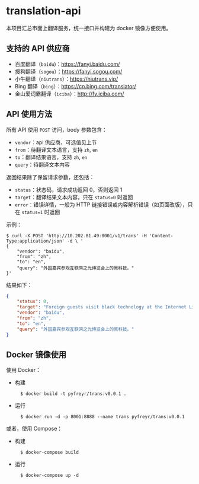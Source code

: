 # translation-api

本项目汇总市面上翻译服务，统一接口并构建为 docker 镜像方便使用。

## 支持的 API 供应商

- 百度翻译（`baidu`)：https://fanyi.baidu.com/
- 搜狗翻译（`sogou`）：https://fanyi.sogou.com/
- 小牛翻译（`niutrans`）：https://niutrans.vip/
- Bing 翻译（`bing`）：https://cn.bing.com/translator/
- 金山爱词霸翻译（`iciba`）：http://fy.iciba.com/


## API 使用方法

所有 API 使用 `POST` 访问，body 参数包含：

- `vendor`：api 供应商，可选值见上节
- `from`：待翻译文本语言，支持 `zh`, `en`
- `to`：翻译结果语言，支持 `zh`, `en`
- `query`：待翻译文本内容

返回结果除了保留请求参数，还包括：

- `status`：状态码，请求成功返回 0，否则返回 1
- `target`：翻译结果文本内容，只在 `status=0` 时返回
- `error`：错误详情，一般为 HTTP 链接错误或内容解析错误（如页面改版），只在 `status=1` 时返回

示例：

    $ curl -X POST 'http://10.202.81.49:8001/v1/trans' -H 'Content-Type:application/json' -d \ '   
    {
        "vendor": "baidu",
        "from": "zh",
        "to": "en",
        "query": "外国嘉宾参观互联网之光博览会上的黑科技。"
    }'

结果如下：

```json
{
    "status": 0,
    "target": "Foreign guests visit black technology at the Internet Light Expo.",
    "vendor": "baidu",
    "from": "zh",
    "to": "en",
    "query": "外国嘉宾参观互联网之光博览会上的黑科技。"
}
```


## Docker 镜像使用

使用 Docker：

- 构建

        $ docker build -t pyfreyr/trans:v0.0.1 .
        
- 运行

        $ docker run -d -p 8001:8888 --name trans pyfreyr/trans:v0.0.1

或者，使用 Compose：

- 构建

        $ docker-compose build
    
- 运行

        $ docker-compose up -d



